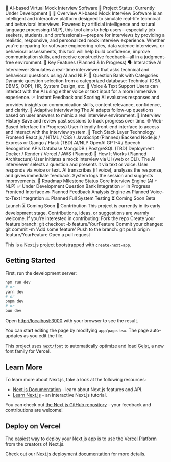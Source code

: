 🤖 AI-based Virtual Mock Interview Software
🚧 Project Status: Currently Under Development 🚧
📌 Overview
AI-based Mock Interview Software is an intelligent and interactive platform designed to simulate real-life technical and behavioral interviews. Powered by artificial intelligence and natural language processing (NLP), this tool aims to help users—especially job seekers, students, and professionals—prepare for interviews by providing a realistic, responsive, and personalized mock interview experience.
Whether you're preparing for software engineering roles, data science interviews, or behavioral assessments, this tool will help build confidence, improve communication skills, and receive constructive feedback—all in a judgment-free environment.
🎯 Key Features (Planned & In Progress)
🗣️ Interactive AI Interviewer
Simulates a real-time interviewer that asks technical and behavioral questions using AI and NLP.
📂 Question Bank with Categories
Dynamic question selection from a categorized database: Technical (DSA, DBMS, OOP), HR, System Design, etc.
💬 Voice & Text Support
Users can interact with the AI using either voice or text input for a more immersive experience.
📈 Instant Feedback and Scoring
AI evaluates responses and provides insights on communication skills, content relevance, confidence, and clarity.
🧠 Adaptive Interviewing
The AI adapts follow-up questions based on user answers to mimic a real interview environment.
💾 Interview History
Save and review past sessions to track progress over time.
🌐 Web-Based Interface (In Progress)
User-friendly front-end interface to access and interact with the interview system.
🧰 Tech Stack
Layer	Technology
Frontend	React.js / HTML / CSS / JavaScript (Planned)
Backend	Node.js / Express or Django / Flask (TBD)
AI/NLP	OpenAI GPT-4 / Speech Recognition APIs
Database	MongoDB / PostgreSQL (TBD)
Deployment	Docker / Render / Vercel / AWS (Planned)
🚀 How It Works (Planned Architecture)
User initiates a mock interview via UI (web or CLI).
The AI interviewer selects a question and presents it via text or voice.
User responds via voice or text.
AI transcribes (if voice), analyzes the response, and gives immediate feedback.
System logs the session and suggests improvements.
📅 Roadmap
Milestone	Status
Core Interview Engine (AI + NLP)	✅ Under Development
Question Bank Integration	✅ In Progress
Frontend Interface	🔜 Planned
Feedback Analysis Engine	🔜 Planned
Voice-to-Text Integration	🔜 Planned
Full System Testing	⏳ Coming Soon
Beta Launch	⏳ Coming Soon
🤝 Contribution
This project is currently in its early development stage. Contributions, ideas, or suggestions are warmly welcome. If you're interested in contributing:
Fork the repo
Create your feature branch: git checkout -b feature/YourFeature
Commit your changes: git commit -m 'Add some feature'
Push to the branch: git push origin feature/YourFeature
Open a pull request



This is a [Next.js](https://nextjs.org) project bootstrapped with [`create-next-app`](https://nextjs.org/docs/app/api-reference/cli/create-next-app).

## Getting Started

First, run the development server:

```bash
npm run dev
# or
yarn dev
# or
pnpm dev
# or
bun dev
```

Open [http://localhost:3000](http://localhost:3000) with your browser to see the result.

You can start editing the page by modifying `app/page.tsx`. The page auto-updates as you edit the file.

This project uses [`next/font`](https://nextjs.org/docs/app/building-your-application/optimizing/fonts) to automatically optimize and load [Geist](https://vercel.com/font), a new font family for Vercel.

## Learn More

To learn more about Next.js, take a look at the following resources:

- [Next.js Documentation](https://nextjs.org/docs) - learn about Next.js features and API.
- [Learn Next.js](https://nextjs.org/learn) - an interactive Next.js tutorial.

You can check out [the Next.js GitHub repository](https://github.com/vercel/next.js) - your feedback and contributions are welcome!

## Deploy on Vercel

The easiest way to deploy your Next.js app is to use the [Vercel Platform](https://vercel.com/new?utm_medium=default-template&filter=next.js&utm_source=create-next-app&utm_campaign=create-next-app-readme) from the creators of Next.js.

Check out our [Next.js deployment documentation](https://nextjs.org/docs/app/building-your-application/deploying) for more details.
